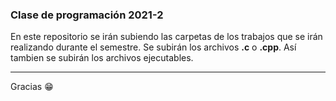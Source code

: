 ### Clase de programación 2021-2

En este repositorio se irán subiendo las carpetas de los trabajos que se irán realizando durante el semestre. Se subirán los archivos **.c** o **.cpp**. Así tambien se subirán los archivos ejecutables.

---

Gracias 😁
